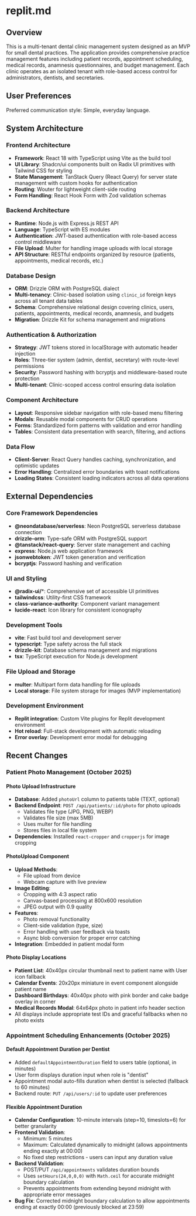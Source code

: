 # replit.md

## Overview

This is a multi-tenant dental clinic management system designed as an MVP for small dental practices. The application provides comprehensive practice management features including patient records, appointment scheduling, medical records, anamnesis questionnaires, and budget management. Each clinic operates as an isolated tenant with role-based access control for administrators, dentists, and secretaries.

## User Preferences

Preferred communication style: Simple, everyday language.

## System Architecture

### Frontend Architecture
- **Framework**: React 18 with TypeScript using Vite as the build tool
- **UI Library**: Shadcn/ui components built on Radix UI primitives with Tailwind CSS for styling
- **State Management**: TanStack Query (React Query) for server state management with custom hooks for authentication
- **Routing**: Wouter for lightweight client-side routing
- **Form Handling**: React Hook Form with Zod validation schemas

### Backend Architecture
- **Runtime**: Node.js with Express.js REST API
- **Language**: TypeScript with ES modules
- **Authentication**: JWT-based authentication with role-based access control middleware
- **File Upload**: Multer for handling image uploads with local storage
- **API Structure**: RESTful endpoints organized by resource (patients, appointments, medical records, etc.)

### Database Design
- **ORM**: Drizzle ORM with PostgreSQL dialect
- **Multi-tenancy**: Clinic-based isolation using `clinic_id` foreign keys across all tenant data tables
- **Schema**: Comprehensive relational design covering clinics, users, patients, appointments, medical records, anamnesis, and budgets
- **Migration**: Drizzle Kit for schema management and migrations

### Authentication & Authorization
- **Strategy**: JWT tokens stored in localStorage with automatic header injection
- **Roles**: Three-tier system (admin, dentist, secretary) with route-level permissions
- **Security**: Password hashing with bcryptjs and middleware-based route protection
- **Multi-tenant**: Clinic-scoped access control ensuring data isolation

### Component Architecture
- **Layout**: Responsive sidebar navigation with role-based menu filtering
- **Modals**: Reusable modal components for CRUD operations
- **Forms**: Standardized form patterns with validation and error handling
- **Tables**: Consistent data presentation with search, filtering, and actions

### Data Flow
- **Client-Server**: React Query handles caching, synchronization, and optimistic updates
- **Error Handling**: Centralized error boundaries with toast notifications
- **Loading States**: Consistent loading indicators across all data operations

## External Dependencies

### Core Framework Dependencies
- **@neondatabase/serverless**: Neon PostgreSQL serverless database connection
- **drizzle-orm**: Type-safe ORM with PostgreSQL support
- **@tanstack/react-query**: Server state management and caching
- **express**: Node.js web application framework
- **jsonwebtoken**: JWT token generation and verification
- **bcryptjs**: Password hashing and verification

### UI and Styling
- **@radix-ui/***: Comprehensive set of accessible UI primitives
- **tailwindcss**: Utility-first CSS framework
- **class-variance-authority**: Component variant management
- **lucide-react**: Icon library for consistent iconography

### Development Tools
- **vite**: Fast build tool and development server
- **typescript**: Type safety across the full stack
- **drizzle-kit**: Database schema management and migrations
- **tsx**: TypeScript execution for Node.js development

### File Upload and Storage
- **multer**: Multipart form data handling for file uploads
- **Local storage**: File system storage for images (MVP implementation)

### Development Environment
- **Replit integration**: Custom Vite plugins for Replit development environment
- **Hot reload**: Full-stack development with automatic reloading
- **Error overlay**: Development error modal for debugging

## Recent Changes

### Patient Photo Management (October 2025)

#### Photo Upload Infrastructure
- **Database**: Added `photoUrl` column to patients table (TEXT, optional)
- **Backend Endpoint**: `POST /api/patients/:id/photo` for photo uploads
  - Validates file type (JPG, PNG, WEBP)
  - Validates file size (max 5MB)
  - Uses multer for file handling
  - Stores files in local file system
- **Dependencies**: Installed `react-cropper` and `cropperjs` for image cropping

#### PhotoUpload Component
- **Upload Methods**:
  - File upload from device
  - Webcam capture with live preview
- **Image Editing**:
  - Cropping with 4:3 aspect ratio
  - Canvas-based processing at 800x600 resolution
  - JPEG output with 0.9 quality
- **Features**:
  - Photo removal functionality
  - Client-side validation (type, size)
  - Error handling with user feedback via toasts
  - Async blob conversion for proper error catching
- **Integration**: Embedded in patient modal form

#### Photo Display Locations
- **Patient List**: 40x40px circular thumbnail next to patient name with User icon fallback
- **Calendar Events**: 20x20px miniature in event component alongside patient name
- **Dashboard Birthdays**: 40x40px photo with pink border and cake badge overlay in corner
- **Medical Records Modal**: 64x64px photo in patient info header section
- All displays include appropriate test IDs and graceful fallbacks when no photo exists

### Appointment Scheduling Enhancements (October 2025)

#### Default Appointment Duration per Dentist
- Added `defaultAppointmentDuration` field to users table (optional, in minutes)
- User form displays duration input when role is "dentist"
- Appointment modal auto-fills duration when dentist is selected (fallback to 60 minutes)
- Backend route: `PUT /api/users/:id` to update user preferences

#### Flexible Appointment Duration
- **Calendar Configuration**: 10-minute intervals (step=10, timeslots=6) for better granularity
- **Frontend Validation**:
  - Minimum: 5 minutes
  - Maximum: Calculated dynamically to midnight (allows appointments ending exactly at 00:00)
  - No fixed step restrictions - users can input any duration value
- **Backend Validation**:
  - POST/PUT `/api/appointments` validates duration bounds
  - Uses `setHours(24,0,0,0)` with `Math.ceil` for accurate midnight boundary calculation
  - Prevents appointments from extending beyond midnight with appropriate error messages
- **Bug Fix**: Corrected midnight boundary calculation to allow appointments ending at exactly 00:00 (previously blocked at 23:59)